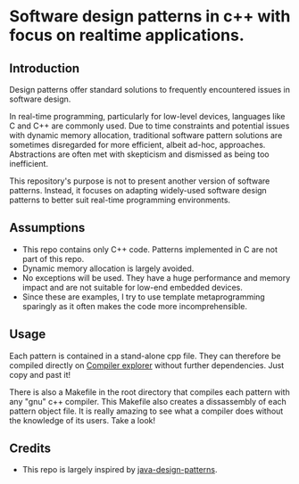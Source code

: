 # Software design patterns in c++ with focus on realtime applications.

## Introduction
Design patterns offer standard solutions to frequently encountered issues in software design.

In real-time programming, particularly for low-level devices, languages like C and C++ are commonly used. Due to time constraints and potential issues with dynamic memory allocation, traditional software pattern solutions are sometimes disregarded for more efficient, albeit ad-hoc, approaches. Abstractions are often met with skepticism and dismissed as being too inefficient.

This repository's purpose is not to present another version of software patterns. Instead, it focuses on adapting widely-used software design patterns to better suit real-time programming environments.

## Assumptions
* This repo contains only C++ code. Patterns implemented in C are not part of this repo. 
* Dynamic memory allocation is largely avoided.
* No exceptions will be used. They have a huge performance and memory impact and are not suitable for low-end embedded devices.
* Since these are examples, I try to use template metaprogramming sparingly as it often makes the code more incomprehensible.

## Usage
Each pattern is contained in a stand-alone cpp file. They can therefore be compiled directly on [Compiler explorer](https://godbolt.org/) without further dependencies. Just copy and past it!

There is also a Makefile in the root directory that compiles each pattern with any "gnu" c++ compiler. This Makefile also creates a dissassembly of each pattern object file. It is really amazing to see what a compiler does without the knowledge of its users. Take a look!

## Credits
* This repo is largely inspired by [java-design-patterns](https://github.com/iluwatar/java-design-patterns).
